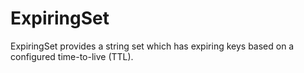 # ExpiringSet
ExpiringSet provides a string set which has expiring keys based on a configured time-to-live (TTL).
